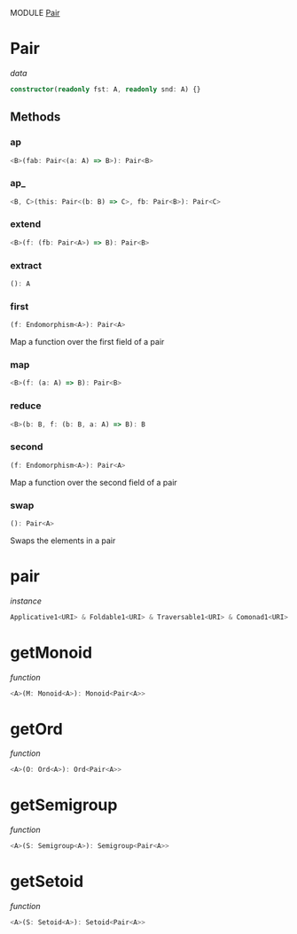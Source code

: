 MODULE [Pair](https://github.com/gcanti/fp-ts/blob/master/src/Pair.ts)
# Pair
*data*
```ts
constructor(readonly fst: A, readonly snd: A) {}
```
## Methods

### ap
```ts
<B>(fab: Pair<(a: A) => B>): Pair<B> 
```
### ap_
```ts
<B, C>(this: Pair<(b: B) => C>, fb: Pair<B>): Pair<C> 
```
### extend
```ts
<B>(f: (fb: Pair<A>) => B): Pair<B> 
```
### extract
```ts
(): A 
```
### first
```ts
(f: Endomorphism<A>): Pair<A> 
```
Map a function over the first field of a pair
### map
```ts
<B>(f: (a: A) => B): Pair<B> 
```
### reduce
```ts
<B>(b: B, f: (b: B, a: A) => B): B 
```
### second
```ts
(f: Endomorphism<A>): Pair<A> 
```
Map a function over the second field of a pair
### swap
```ts
(): Pair<A> 
```
Swaps the elements in a pair
# pair
*instance*
```ts
Applicative1<URI> & Foldable1<URI> & Traversable1<URI> & Comonad1<URI>
```
# getMonoid
*function*
```ts
<A>(M: Monoid<A>): Monoid<Pair<A>>
```

# getOrd
*function*
```ts
<A>(O: Ord<A>): Ord<Pair<A>>
```

# getSemigroup
*function*
```ts
<A>(S: Semigroup<A>): Semigroup<Pair<A>>
```

# getSetoid
*function*
```ts
<A>(S: Setoid<A>): Setoid<Pair<A>>
```